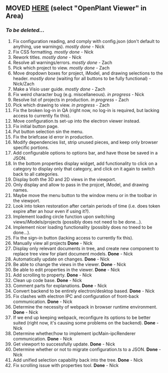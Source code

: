 ## **MOVED [HERE](https://bentleycs.visualstudio.com/iModelTechnologies/_workitems/recentlyupdated/) (select "OpenPlant Viewer" in Area)**

### *To be deleted...*
1. Fix configuration reading, and comply with config.json (don't default to anything, use warnings). *mostly done* - Nick
2. Fix CSS formatting. *mostly done* - Nick
3. Rework titles. *mostly done* - Nick
4. Resolve all warnings/errors. *mostly done* - Zach
5. Pick which project to view. *mostly done* - Zach
6. Move dropdown boxes for project, iModel, and drawing selections to the header. *mostly done* (waiting for all buttons to be fully functional) - Nick/Zach
7. Make a Visio user guide. *mostly done* - Zach
8. Fix weird character bug (e.g. miscellaneous). *in progress* - Nick
9. Resolve list of projects in production. *in progress* - Zach
10. Pick which drawing to view. *in progress* - Zach
11. Fix the broken log-in in QA (right now, no log-in is required, but lacking access to currently fix this).
12. Move configuration.ts set-up into the electron viewer instead.
13. Fix initial button page.
14. Put button selection sin the menu.
15. Fix the briefcase id error in production.
16. Modify dependencies list, strip unused pieces, and keep only browser specific portions.
17. Add configurable options to options bar, and have those be saved in a JSON.
18. In the bottom properties display widget, add functionality to click on a category to display only that category, and click on it again to switch back to all categories.
19. Display both the 3D and 2D views in the viewport.
20. Only display and allow to pass in the projcet, iModel, and drawing names.
21. Maybe move the menu button to the window menu or in the toolbar in the viewport.
22. Look into token restoration after certain periods of time (i.e. does token expire after an hour even if using it?).
23. Implement loading circle function upon switching views/iModels/projects (possibly does not need to be done...).
24. Implement nicer loading functionality (possibly does no tneed to be done...).
25. Fix the sign-in button (lacking access to currently fix this).
26. Manually view all projects **Done** - Nick
27. Display only relevant documents in tree, and create new component to replace tree view for plant document models. **Done** - Nick
28. Automatically update on changes. **Done** - Nick
29. Be able to change the views in the viewer. **Done** - Nick
30. Be able to edit properties in the viewer. **Done** - Nick
31. Add scrolling to property. **Done** - Nick
32. Clean up code base. **Done** - Nick
33. Comment parts for explanations. **Done** - Nick
34. Convert backend to be entirely electron/desktop based. **Done** - Nick
35. Fix clashes with electron IPC and configuration of front-back communication. **Done** - Nick
36. Determine the necessity of webpack in browser runtime environment. **Done** - Nick
37. If we end up keeping webpack, reconfigure its options to be better suited (right now, it's causing some problems on the backend). **Done** - Nick
38. Determine whether/how to implement ipcMain-ipcRenderer communication. **Done** - Nick
39. Get viewport to successfully update. **Done** - Nick
40. Determine whether or not to migrate configuration.ts to a JSON. **Done** - Nick
41. Add unified selection capability back into the tree. **Done** - Nick
42. Fix scrolling issue with properties tool. **Done** - Nick
